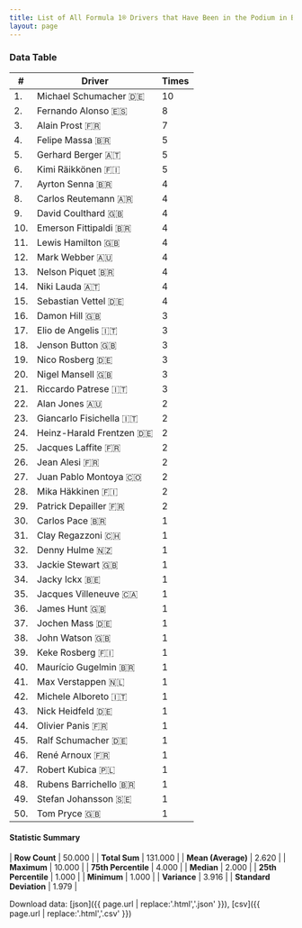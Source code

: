 ```yaml
---
title: List of All Formula 1® Drivers that Have Been in the Podium in Brazil by Number of Times
layout: page
---
```


<canvas id="chart" width="400" height="180"></canvas>
<script>
var data = {
    "datasets": [
        {
            "backgroundColor": [
                "#f3a935",
                "#f3a935",
                "#f3a935",
                "#f3a935",
                "#f3a935",
                "#f3a935",
                "#f3a935",
                "#f3a935",
                "#f3a935",
                "#f3a935",
                "#f3a935",
                "#f3a935",
                "#f3a935",
                "#f3a935",
                "#f3a935",
                "#f3a935",
                "#f3a935",
                "#f3a935",
                "#f3a935",
                "#f3a935",
                "#f3a935",
                "#f3a935",
                "#f3a935",
                "#f3a935",
                "#f3a935",
                "#f3a935",
                "#f3a935",
                "#f3a935",
                "#f3a935",
                "#f3a935",
                "#f3a935",
                "#f3a935",
                "#f3a935",
                "#f3a935",
                "#f3a935",
                "#f3a935",
                "#f3a935",
                "#f3a935",
                "#f3a935",
                "#f3a935",
                "#f3a935",
                "#f3a935",
                "#f3a935",
                "#f3a935",
                "#f3a935",
                "#f3a935",
                "#f3a935",
                "#f3a935",
                "#f3a935",
                "#f3a935"
            ],
            "borderColor": [
                "#f68639",
                "#f68639",
                "#f68639",
                "#f68639",
                "#f68639",
                "#f68639",
                "#f68639",
                "#f68639",
                "#f68639",
                "#f68639",
                "#f68639",
                "#f68639",
                "#f68639",
                "#f68639",
                "#f68639",
                "#f68639",
                "#f68639",
                "#f68639",
                "#f68639",
                "#f68639",
                "#f68639",
                "#f68639",
                "#f68639",
                "#f68639",
                "#f68639",
                "#f68639",
                "#f68639",
                "#f68639",
                "#f68639",
                "#f68639",
                "#f68639",
                "#f68639",
                "#f68639",
                "#f68639",
                "#f68639",
                "#f68639",
                "#f68639",
                "#f68639",
                "#f68639",
                "#f68639",
                "#f68639",
                "#f68639",
                "#f68639",
                "#f68639",
                "#f68639",
                "#f68639",
                "#f68639",
                "#f68639",
                "#f68639",
                "#f68639"
            ],
            "borderWidth": 1,
            "data": [
                10.0,
                8.0,
                7.0,
                5.0,
                5.0,
                5.0,
                4.0,
                4.0,
                4.0,
                4.0,
                4.0,
                4.0,
                4.0,
                4.0,
                4.0,
                3.0,
                3.0,
                3.0,
                3.0,
                3.0,
                3.0,
                2.0,
                2.0,
                2.0,
                2.0,
                2.0,
                2.0,
                2.0,
                2.0,
                1.0,
                1.0,
                1.0,
                1.0,
                1.0,
                1.0,
                1.0,
                1.0,
                1.0,
                1.0,
                1.0,
                1.0,
                1.0,
                1.0,
                1.0,
                1.0,
                1.0,
                1.0,
                1.0,
                1.0,
                1.0
            ],
            "label": "Times"
        }
    ],
    "labels": [
        "Michael Schumacher",
        "Fernando Alonso",
        "Alain Prost",
        "Felipe Massa",
        "Gerhard Berger",
        "Kimi Räikkönen",
        "Ayrton Senna",
        "Carlos Reutemann",
        "David Coulthard",
        "Emerson Fittipaldi",
        "Lewis Hamilton",
        "Mark Webber",
        "Nelson Piquet",
        "Niki Lauda",
        "Sebastian Vettel",
        "Damon Hill",
        "Elio de Angelis",
        "Jenson Button",
        "Nico Rosberg",
        "Nigel Mansell",
        "Riccardo Patrese",
        "Alan Jones",
        "Giancarlo Fisichella",
        "Heinz-Harald Frentzen",
        "Jacques Laffite",
        "Jean Alesi",
        "Juan Pablo Montoya",
        "Mika Häkkinen",
        "Patrick Depailler",
        "Carlos Pace",
        "Clay Regazzoni",
        "Denny Hulme",
        "Jackie Stewart",
        "Jacky Ickx",
        "Jacques Villeneuve",
        "James Hunt",
        "Jochen Mass",
        "John Watson",
        "Keke Rosberg",
        "Maurício Gugelmin",
        "Max Verstappen",
        "Michele Alboreto",
        "Nick Heidfeld",
        "Olivier Panis",
        "Ralf Schumacher",
        "René Arnoux",
        "Robert Kubica",
        "Rubens Barrichello",
        "Stefan Johansson",
        "Tom Pryce"
    ]
};
var options = {
  legend: {
    display: false
  },
  scales: {
    xAxes: [{
      ticks: {
        beginAtZero: true,
        maxRotation: 180,
        display: window.innerWidth > 800
      }
    }],
    yAxes: [{
      ticks: {
        beginAtZero: true
      }
    }]
  },
  onResize: function(chart, size) {
    chart.options.scales.xAxes[0].ticks.display = size.width > 800;
  }
};
var chart = new Chart("chart", {
    data: data,
    type: 'bar',
    options: options
});
</script>



### Data Table

| # | Driver | Times |
|--|--|--|
| 1. | Michael Schumacher 🇩🇪 | 10 |
| 2. | Fernando Alonso 🇪🇸 | 8 |
| 3. | Alain Prost 🇫🇷 | 7 |
| 4. | Felipe Massa 🇧🇷 | 5 |
| 5. | Gerhard Berger 🇦🇹 | 5 |
| 6. | Kimi Räikkönen 🇫🇮 | 5 |
| 7. | Ayrton Senna 🇧🇷 | 4 |
| 8. | Carlos Reutemann 🇦🇷 | 4 |
| 9. | David Coulthard 🇬🇧 | 4 |
| 10. | Emerson Fittipaldi 🇧🇷 | 4 |
| 11. | Lewis Hamilton 🇬🇧 | 4 |
| 12. | Mark Webber 🇦🇺 | 4 |
| 13. | Nelson Piquet 🇧🇷 | 4 |
| 14. | Niki Lauda 🇦🇹 | 4 |
| 15. | Sebastian Vettel 🇩🇪 | 4 |
| 16. | Damon Hill 🇬🇧 | 3 |
| 17. | Elio de Angelis 🇮🇹 | 3 |
| 18. | Jenson Button 🇬🇧 | 3 |
| 19. | Nico Rosberg 🇩🇪 | 3 |
| 20. | Nigel Mansell 🇬🇧 | 3 |
| 21. | Riccardo Patrese 🇮🇹 | 3 |
| 22. | Alan Jones 🇦🇺 | 2 |
| 23. | Giancarlo Fisichella 🇮🇹 | 2 |
| 24. | Heinz-Harald Frentzen 🇩🇪 | 2 |
| 25. | Jacques Laffite 🇫🇷 | 2 |
| 26. | Jean Alesi 🇫🇷 | 2 |
| 27. | Juan Pablo Montoya 🇨🇴 | 2 |
| 28. | Mika Häkkinen 🇫🇮 | 2 |
| 29. | Patrick Depailler 🇫🇷 | 2 |
| 30. | Carlos Pace 🇧🇷 | 1 |
| 31. | Clay Regazzoni 🇨🇭 | 1 |
| 32. | Denny Hulme 🇳🇿 | 1 |
| 33. | Jackie Stewart 🇬🇧 | 1 |
| 34. | Jacky Ickx 🇧🇪 | 1 |
| 35. | Jacques Villeneuve 🇨🇦 | 1 |
| 36. | James Hunt 🇬🇧 | 1 |
| 37. | Jochen Mass 🇩🇪 | 1 |
| 38. | John Watson 🇬🇧 | 1 |
| 39. | Keke Rosberg 🇫🇮 | 1 |
| 40. | Maurício Gugelmin 🇧🇷 | 1 |
| 41. | Max Verstappen 🇳🇱 | 1 |
| 42. | Michele Alboreto 🇮🇹 | 1 |
| 43. | Nick Heidfeld 🇩🇪 | 1 |
| 44. | Olivier Panis 🇫🇷 | 1 |
| 45. | Ralf Schumacher 🇩🇪 | 1 |
| 46. | René Arnoux 🇫🇷 | 1 |
| 47. | Robert Kubica 🇵🇱 | 1 |
| 48. | Rubens Barrichello 🇧🇷 | 1 |
| 49. | Stefan Johansson 🇸🇪 | 1 |
| 50. | Tom Pryce 🇬🇧 | 1 |

#### Statistic Summary

| **Row Count** | 50.000 |
| **Total Sum** | 131.000 |
| **Mean (Average)** | 2.620 |
| **Maximum** | 10.000 |
| **75th Percentile** | 4.000 |
| **Median** | 2.000 |
| **25th Percentile** | 1.000 |
| **Minimum** | 1.000 |
| **Variance** | 3.916 |
| **Standard Deviation** | 1.979 |

Download data: [json]({{ page.url | replace:'.html','.json' }}), [csv]({{ page.url | replace:'.html','.csv' }})
